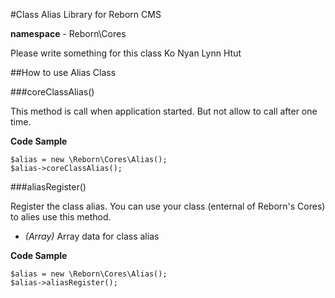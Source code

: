 #Class Alias Library for Reborn CMS

**namespace** - Reborn\Cores

Please write something for this class Ko Nyan Lynn Htut

##How to use Alias Class

###coreClassAlias()

This method is call when application started. But not allow to call after one time.

**Code Sample**

	$alias = new \Reborn\Cores\Alias();
	$alias->coreClassAlias();
	
	
###aliasRegister()

Register the class alias. You can use your class (enternal of Reborn's Cores) to alies use this method.

* *(Array)* Array data for class alias

**Code Sample**

	$alias = new \Reborn\Cores\Alias();
	$alias->aliasRegister();












